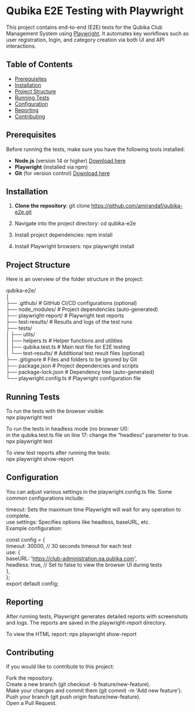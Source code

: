 # Qubika E2E Testing with Playwright

This project contains end-to-end (E2E) tests for the Qubika Club Management System using [Playwright](https://playwright.dev/). It automates key workflows such as user registration, login, and category creation via both UI and API interactions.

## Table of Contents
- [Prerequisites](#prerequisites)
- [Installation](#installation)
- [Project Structure](#project-structure)
- [Running Tests](#running-tests)
- [Configuration](#configuration)
- [Reporting](#reporting)
- [Contributing](#contributing)

## Prerequisites
Before running the tests, make sure you have the following tools installed:
- **Node.js** (version 14 or higher) [Download here](https://nodejs.org/)
- **Playwright** (installed via npm)
- **Git** (for version control) [Download here](https://git-scm.com/)

## Installation

1. **Clone the repository**:
   git clone https://github.com/amirandaf/qubika-e2e.git

2. Navigate into the project directory:
cd qubika-e2e

3. Install project dependencies:
npm install

4. Install Playwright browsers:
npx playwright install

## Project Structure
Here is an overview of the folder structure in the project:

qubika-e2e/  
│  
├── .github/                # GitHub CI/CD configurations (optional)  
├── node_modules/           # Project dependencies (auto-generated)  
├── playwright-report/      # Playwright test reports  
├── test-results/           # Results and logs of the test runs  
├── tests/  
│      ├── utils/  
│             ├── helpers.ts     # Helper functions and utilities          
│      ├── qubika.test.ts      # Main test file for E2E testing  
│      └── test-results/       # Additional test result files (optional)  
├── .gitignore              # Files and folders to be ignored by Git  
├── package.json            # Project dependencies and scripts  
├── package-lock.json       # Dependency tree (auto-generated)  
└── playwright.config.ts    # Playwright configuration file  

## Running Tests
To run the tests with the browser visible:  
npx playwright test 

To run the tests in headless mode (no browser UI):  
in the qubika.test.ts file on line 17: change the “headless” parameter to true.  
npx playwright test  

To view test reports after running the tests:  
npx playwright show-report  

## Configuration
You can adjust various settings in the playwright.config.ts file. Some common configurations include:  

timeout: Sets the maximum time Playwright will wait for any operation to complete.  
use settings: Specifies options like headless, baseURL, etc.  
Example configuration:  

const config = {  
  timeout: 30000, // 30 seconds timeout for each test  
  use: {  
    baseURL: 'https://club-administration.qa.qubika.com',  
    headless: true, // Set to false to view the browser UI during tests  
  },  
};  
export default config;  

## Reporting
After running tests, Playwright generates detailed reports with screenshots and logs. The reports are saved in the playwright-report directory.  

To view the HTML report:
npx playwright show-report  

## Contributing
If you would like to contribute to this project:  

Fork the repository.  
Create a new branch (git checkout -b feature/new-feature).  
Make your changes and commit them (git commit -m 'Add new feature').  
Push your branch (git push origin feature/new-feature).  
Open a Pull Request.  
